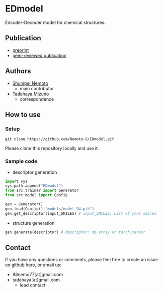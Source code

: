 # EDmodel
Encoder-Decoder model for chemical structures.

## Publication
- [preprint](https://arxiv.org/abs/2210.16307)  
- [peer-reviewed publication](https://jcheminf.biomedcentral.com/articles/10.1186/s13321-023-00713-z)  

## Authors
- [Shumpei Nemoto](https://github.com/Nemoto-S)  
    - main contributor  
- [Tadahaya Mizuno](https://github.com/tadahayamiz)  
    - correspondence  

## How to use
### Setup
```
git clone https://github.com/Nemoto-S/EDmodel.git
```
Please clone this repository locally and use it.

### Sample code
- descriptor generation
```python
import sys
sys.path.append("EDmodel")
from src.trainer import Generator
from src.model import Config

gen = Generator()
gen.load(Config(),"models/model_94.pth")
gen.get_descriptor(input_SMILES) # input_SMILES: List of your smiles
```

- structure generation
```python
gen.generate(descriptor) # descriptor: np.array or torch.tensor
```

## Contact
If you have any questions or comments, please feel free to create an issue on github here, or email us:  
- 88nemo77[at]gmail.com  
- tadahaya[at]gmail.com  
    - lead contact  